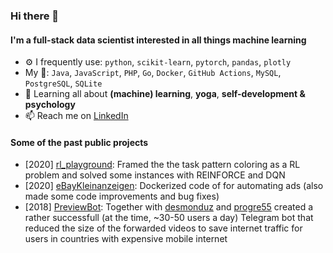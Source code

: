 ### Hi there 👋

<!--
**denisergashbaev/denisergashbaev** is a ✨ _special_ ✨ repository because its `README.md` (this file) appears on your GitHub profile.

Here are some ideas to get you started:

- 🔭 I’m currently working on ...
- 🌱 I’m currently learning ...
- 👯 I’m looking to collaborate on ...
- 🤔 I’m looking for help with ...
- 💬 Ask me about ...
- 📫 How to reach me: ...
- 😄 Pronouns: ...
- ⚡ Fun fact: ...
-->


#### I'm a full-stack data scientist interested in all things machine learning

- ⚙️ I frequently use: `python`, `scikit-learn`, `pytorch`, `pandas`, `plotly`
- My :toolbox:: `Java`, `JavaScript`, `PHP`, `Go`, `Docker`, `GitHub Actions`, `MySQL`, `PostgreSQL`, `SQLite`
- 🌱 Learning all about **(machine) learning**, **yoga**, **self-development & psychology**
- 📫 Reach me on [LinkedIn](https://www.linkedin.com/in/denisergashbaev/) 

#### Some of the past public projects

 - [2020] [rl_playground](https://github.com/denisergashbaev/rl_playground): Framed the the task pattern coloring as a RL problem and solved some instances with REINFORCE and DQN
 - [2020] [eBayKleinanzeigen](https://github.com/denisergashbaev/ebayKleinanzeigen/pull/1/files): Dockerized code of for automating ads (also made some code improvements and bug fixes)
 - [2018] [PreviewBot](https://github.com/denisergashbaev/PreviewBot2): Together with [desmonduz](desmonduz) and [progre55](https://github.com/progre55) created a rather successfull (at the time, ~30-50 users a day) Telegram bot that reduced the size of the forwarded videos to save internet traffic for users in countries with expensive mobile internet


